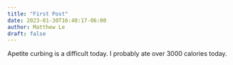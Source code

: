 ```yaml
---
title: "First Post"
date: 2023-01-30T16:40:17-06:00
author: Matthew Le
draft: false
---
```

Apetite curbing is a difficult today. I probably ate over 3000 calories today.


